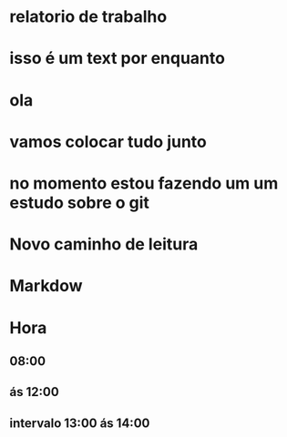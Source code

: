 # relatorio  de trabalho

#  isso é um text por enquanto  

# ola

# vamos colocar tudo junto 

# no momento estou fazendo um um estudo sobre o git  

# Novo caminho de leitura 

# Markdow 

# Hora

## 08:00

## ás 12:00

## intervalo 13:00 ás 14:00